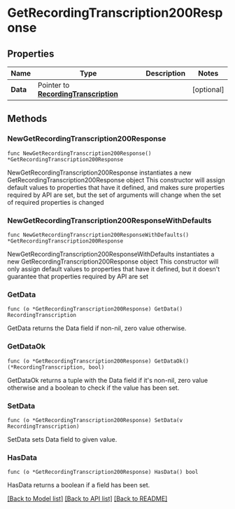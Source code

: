 # GetRecordingTranscription200Response

## Properties

Name | Type | Description | Notes
------------ | ------------- | ------------- | -------------
**Data** | Pointer to [**RecordingTranscription**](RecordingTranscription.md) |  | [optional] 

## Methods

### NewGetRecordingTranscription200Response

`func NewGetRecordingTranscription200Response() *GetRecordingTranscription200Response`

NewGetRecordingTranscription200Response instantiates a new GetRecordingTranscription200Response object
This constructor will assign default values to properties that have it defined,
and makes sure properties required by API are set, but the set of arguments
will change when the set of required properties is changed

### NewGetRecordingTranscription200ResponseWithDefaults

`func NewGetRecordingTranscription200ResponseWithDefaults() *GetRecordingTranscription200Response`

NewGetRecordingTranscription200ResponseWithDefaults instantiates a new GetRecordingTranscription200Response object
This constructor will only assign default values to properties that have it defined,
but it doesn't guarantee that properties required by API are set

### GetData

`func (o *GetRecordingTranscription200Response) GetData() RecordingTranscription`

GetData returns the Data field if non-nil, zero value otherwise.

### GetDataOk

`func (o *GetRecordingTranscription200Response) GetDataOk() (*RecordingTranscription, bool)`

GetDataOk returns a tuple with the Data field if it's non-nil, zero value otherwise
and a boolean to check if the value has been set.

### SetData

`func (o *GetRecordingTranscription200Response) SetData(v RecordingTranscription)`

SetData sets Data field to given value.

### HasData

`func (o *GetRecordingTranscription200Response) HasData() bool`

HasData returns a boolean if a field has been set.


[[Back to Model list]](../README.md#documentation-for-models) [[Back to API list]](../README.md#documentation-for-api-endpoints) [[Back to README]](../README.md)


